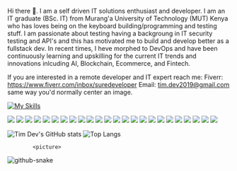 Hi there 👋. I am a self driven IT solutions enthusiast and developer. I am an IT graduate (BSc. IT) from Murang'a University of Technology (MUT) Kenya who has loves being on the keyboard building/programming and testing stuff. I am passionate about testing having a backgroung in IT security testing and API's and this has motivated me to build and develop better as a fullstack dev. In recent times, I heve morphed to DevOps and have been continuously learning and upskilling for the current IT trends and innovations inlcuding AI, Blockchain, Ecommerce, and Fintech. 

If you are interested in a remote developer and IT expert reach me:
Fiverr: https://www.fiverr.com/inbox/suredeveloper
Email: tim.dev2019@gmail.com
same way you'd normally center an image.


[![My Skills](https://skillicons.dev/icons?i=css,discord,django,docker,express,firebase,github,sublime,ruby,redux,mongo,php,go,graphql,heroku,nodejs,figma&theme=light)](https://skillicons.dev)


<img src="https://img.shields.io/badge/Wordpress-21759B?style=for-the-badge&logo=wordpress&logoColor=white" /> <img src="https://img.shields.io/badge/shopify-8DB543?style=for-the-badge&logo=Shopify&logoColor=white" />  <img src="https://img.shields.io/badge/Kubernetes-3069DE?style=for-the-badge&logo=kubernetes&logoColor=white" /> <img src="https://img.shields.io/badge/Jenkins-49728B?style=for-the-badge&logo=jenkins&logoColor=white" /> <img src="https://img.shields.io/badge/Vercel-000000?style=for-the-badge&logo=vercel&logoColor=white" /> <img src="https://img.shields.io/badge/Elastic_Search-005571?style=for-the-badge&logo=elasticsearch&logoColor=white" /> <img src="https://img.shields.io/badge/Pexels-05A081?style=for-the-badge&logo=pexels&logoColor=white" /> <img src="https://img.shields.io/badge/Ansible-000000?style=for-the-badge&logo=ansible&logoColor=white" />
<img src="https://img.shields.io/badge/Composer-885630?style=for-the-badge&logo=Composer&logoColor=white" /> <img src="https://img.shields.io/badge/Laravel-FF2D20?style=for-the-badge&logo=laravel&logoColor=white"/> <img src="https://img.shields.io/badge/next%20js-000000?style=for-the-badge&logo=nextdotjs&logoColor=white" />
<img src="https://img.shields.io/badge/npm-CB3837?style=for-the-badge&logo=npm&logoColor=white" /> <img src="https://img.shields.io/badge/nuxt%20js-00C58E?style=for-the-badge&logo=nuxtdotjs&logoColor=white" /> <img src="https://img.shields.io/badge/Postman-FF6C37?style=for-the-badge&logo=Postman&logoColor=white" />
<img src="https://img.shields.io/badge/remix-000000?style=for-the-badge&logo=remix&logoColor=white"/> <img src="https://img.shields.io/badge/Sass-CC6699?style=for-the-badge&logo=sass&logoColor=white" />
<img src="https://img.shields.io/badge/Spring_Boot-F2F4F9?style=for-the-badge&logo=spring-boot"/> <img src="https://img.shields.io/badge/Swagger-85EA2D?style=for-the-badge&logo=Swagger&logoColor=white" /> <img src="https://img.shields.io/badge/Vue%20js-35495E?style=for-the-badge&logo=vuedotjs&logoColor=4FC08D" /> <img src="https://img.shields.io/badge/Xampp-F37623?style=for-the-badge&logo=xampp&logoColor=white" /> <img src="https://img.shields.io/badge/VSCode-0078D4?style=for-the-badge&logo=visual%20studio%20code&logoColor=white" /> <img src="https://img.shields.io/badge/VMware-231f20?style=for-the-badge&logo=VMware&logoColor=white" /> <img src="https://img.shields.io/badge/VirtualBox-21416b?style=for-the-badge&logo=VirtualBox&logoColor=white" /> <img src="https://img.shields.io/badge/Proxmox-E57000?style=for-the-badge&logo=proxmox&logoColor=white" />

![Tim Dev's GitHub stats](https://github-readme-stats.vercel.app/api?username=Timdev0x&show_icons=true&theme=radical) 
![Top Langs](https://github-readme-stats.vercel.app/api/top-langs/?username=Timdev0x&hide_progress=true)
             
            <picture>
  <source media="(prefers-color-scheme: dark)" srcset="github-snake-dark.svg" />
  <source media="(prefers-color-scheme: light)" srcset="github-snake.svg" />
  <img alt="github-snake" src="github-snake.svg" />
</picture>



